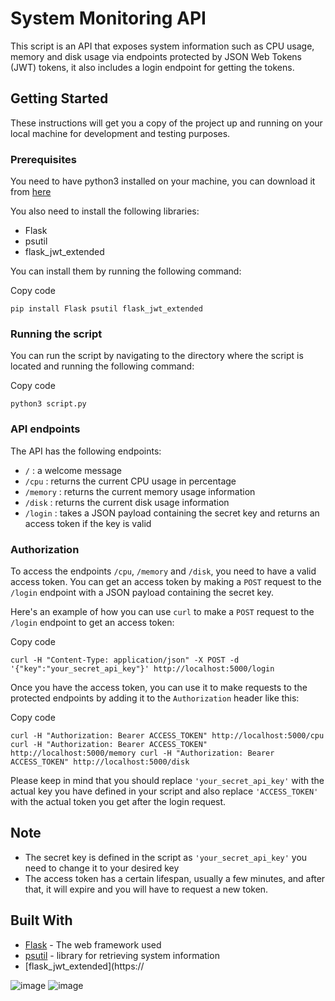 System Monitoring API
=====================

This script is an API that exposes system information such as CPU usage, memory and disk usage via endpoints protected by JSON Web Tokens (JWT) tokens, it also includes a login endpoint for getting the tokens.

Getting Started
---------------

These instructions will get you a copy of the project up and running on your local machine for development and testing purposes.

### Prerequisites

You need to have python3 installed on your machine, you can download it from [here](https://www.python.org/downloads/)

You also need to install the following libraries:

*   Flask
*   psutil
*   flask\_jwt\_extended

You can install them by running the following command:

Copy code

`pip install Flask psutil flask_jwt_extended`

### Running the script

You can run the script by navigating to the directory where the script is located and running the following command:

Copy code

`python3 script.py`

### API endpoints

The API has the following endpoints:

*   `/` : a welcome message
*   `/cpu` : returns the current CPU usage in percentage
*   `/memory` : returns the current memory usage information
*   `/disk` : returns the current disk usage information
*   `/login` : takes a JSON payload containing the secret key and returns an access token if the key is valid

### Authorization

To access the endpoints `/cpu`, `/memory` and `/disk`, you need to have a valid access token. You can get an access token by making a `POST` request to the `/login` endpoint with a JSON payload containing the secret key.

Here's an example of how you can use `curl` to make a `POST` request to the `/login` endpoint to get an access token:

Copy code

`curl -H "Content-Type: application/json" -X POST -d '{"key":"your_secret_api_key"}' http://localhost:5000/login`

Once you have the access token, you can use it to make requests to the protected endpoints by adding it to the `Authorization` header like this:

Copy code

`curl -H "Authorization: Bearer ACCESS_TOKEN" http://localhost:5000/cpu curl -H "Authorization: Bearer ACCESS_TOKEN" http://localhost:5000/memory curl -H "Authorization: Bearer ACCESS_TOKEN" http://localhost:5000/disk`

Please keep in mind that you should replace `'your_secret_api_key'` with the actual key you have defined in your script and also replace `'ACCESS_TOKEN'` with the actual token you get after the login request.

Note
----

*   The secret key is defined in the script as `'your_secret_api_key'` you need to change it to your desired key
*   The access token has a certain lifespan, usually a few minutes, and after that, it will expire and you will have to request a new token.

Built With
----------

*   [Flask](https://flask.palletsprojects.com/en/2.1.x/) - The web framework used
*   [psutil](https://psutil.readthedocs.io/en/latest/) - library for retrieving system information
*   \[flask\_jwt\_extended\](https://


![image](https://user-images.githubusercontent.com/19478700/214078358-82bc666a-d527-48e0-a051-13535380bd8a.png)
![image](https://user-images.githubusercontent.com/19478700/214078773-7594d5c7-cfc8-46ac-b098-9271cbb55f64.png)
